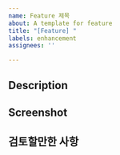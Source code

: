 ```yaml
---
name: Feature 제목
about: A template for feature
title: "[Feature] "
labels: enhancement
assignees: ''

---
```


## Description

## Screenshot

## 검토할만한 사항
